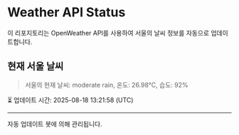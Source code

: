 
# Weather API Status

이 리포지토리는 OpenWeather API를 사용하여 서울의 날씨 정보를 자동으로 업데이트합니다.

## 현재 서울 날씨
> 서울의 현재 날씨: moderate rain, 온도: 26.98°C, 습도: 92%

⏳ 업데이트 시간: 2025-08-18 13:21:58 (UTC)

---
자동 업데이트 봇에 의해 관리됩니다.
